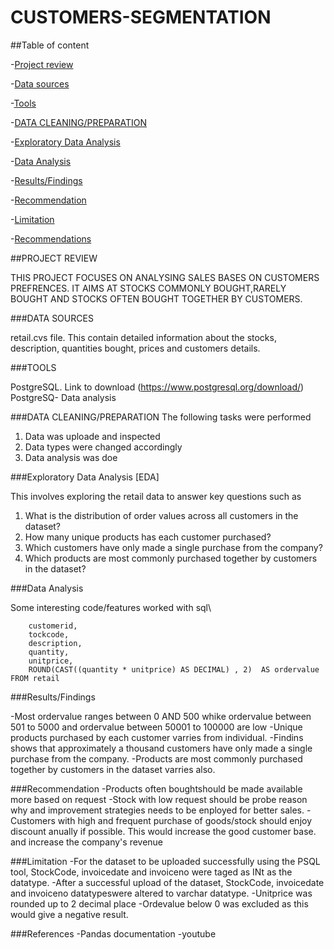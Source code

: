 # CUSTOMERS-SEGMENTATION

##Table of content

-[Project review](#project-review)

-[Data sources](#data-sources)

-[Tools](#tools)

-[DATA CLEANING/PREPARATION](#data-cleaning/preparation)

-[Exploratory Data Analysis ](#exploratory-data-analysis-[eda])

-[Data Analysis](#data-analysis)

-[Results/Findings](#results/findings)

-[Recommendation](#recommendation)

-[Limitation](#limitation)

-[Recommendations](#recommendations)



##PROJECT REVIEW

THIS PROJECT FOCUSES ON ANALYSING SALES BASES ON CUSTOMERS PREFRENCES. IT AIMS AT STOCKS COMMONLY BOUGHT,RARELY BOUGHT
AND STOCKS OFTEN BOUGHT TOGETHER BY CUSTOMERS.

###DATA SOURCES

retail.cvs file. This contain detailed information about the stocks, description, quantities bought, prices and customers details.

###TOOLS

PostgreSQL. Link to download (https://www.postgresql.org/download/)
PostgreSQ- Data analysis

###DATA CLEANING/PREPARATION
The following tasks were performed

1. Data was uploade and inspected
2. Data types were changed accordingly
3. Data analysis was doe

###Exploratory Data Analysis [EDA]

This involves exploring the retail data to answer key questions such as
1. What is the distribution of order values across all customers in the dataset?
2. How many unique products has each customer purchased?
3. Which customers have only made a single purchase from the company?
4. Which products are most commonly purchased together by customers in the
dataset?

###Data Analysis

Some interesting code/features worked with
sql\
```SELECT 
	customerid,
	tockcode,
	description,
	quantity,
	unitprice,
	ROUND(CAST((quantity * unitprice) AS DECIMAL) , 2)  AS ordervalue
FROM retail
```

###Results/Findings

-Most ordervalue ranges between 0 AND 500	whike ordervalue between 501 to 5000 and ordervalue between 50001 to 100000 are low
-Unique products purchased by each customer varries from individual.
-Findins shows that approximately a thousand customers have only made a single purchase from the company.
-Products are most commonly purchased together by customers in the dataset varries also.

###Recommendation
-Products often boughtshould be made available more based on request
-Stock with low request should be probe reason why and improvement strategies needs to be enployed for better sales.
-Customers with high and frequent purchase of goods/stock should enjoy discount anually if possible. This would increase the good customer base. and increase the company's revenue

###Limitation
-For the dataset to be uploaded successfully using the PSQL tool, StockCode, invoicedate and invoiceno were taged as INt as the datatype.
-After a successful upload of the dataset, StockCode, invoicedate and invoiceno datatypeswere altered to varchar datatype.
-Unitprice was rounded up to 2 decimal place
-Ordevalue below 0 was excluded as this would give a negative result.

###References
-Pandas documentation
-youtube





		


